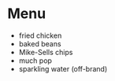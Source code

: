 # Menu 

- fried chicken 
- baked beans
- Mike-Sells chips 
- much pop 
- sparkling water (off-brand)
